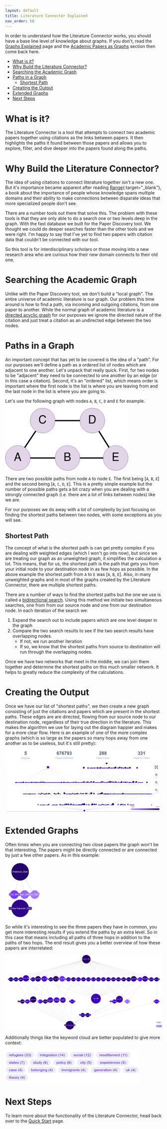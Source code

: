 ```yaml
---
layout: default
title: Literature Connector Explained
nav_order: 50
---
```


In order to understand how the Literature Connector works, you should have a base line level of knowledge about graphs.  If you don't, read the [Graphs Explained](graphs-explained) page and the [Academic Papers as Graphs](paper-disovery-explained#academic-papers-as-graphs) section then come back here. 

- [What is it?](#what-is-it)
- [Why Build the Literature Connector?](#why-build-the-literature-connector)
- [Searching the Academic Graph](#searching-the-academic-graph)
- [Paths in a Graph](#paths-in-a-graph)
  - [Shortest Path](#shortest-path)
- [Creating the Output](#creating-the-output)
- [Extended Graphs](#extended-graphs)
- [Next Steps](#next-steps)

# What is it?
The Literature Connector is a tool that attempts to connect two academic papers together using citations as the links between papers.  It then highlights the paths it found between those papers and allows you to explore, filter, and dive deeper into the papers found along the paths.

# Why Build the Literature Connector?
The idea of using citations to connect literature together isn't a new one.  But it's importance became apparent after reading
[Range](https://www.goodreads.com/book/show/41795733-range){:target="_blank"}, a book about the importance of people whose knowledge spans multiple domains and their ability to make connections between disparate ideas that more specialized people don't see. 

There are a number tools out there that solve this.  The problem with these tools is that they are only able to do a search one or two levels deep in the graph.  With the fast database we built for the Paper Discovery tool. We thought we could do deeper searches faster than the other tools and we were right. I'm happy to say that I've yet to find two papers with citation data that couldn't be connected with our tool.  

So this tool is for interdisciplinary scholars or those moving into a new research area who are curious how their new domain connects to their old one. 

# Searching the Academic Graph
Unlike with the Paper Discovery tool, we don't build a "local graph".  The entire universe of academic literature is our graph. Our problem this time around is how to find a path, via incoming and outgoing citations, from one paper to another.  While the normal graph of academic literature is a [directed acyclic graph](graphs-graphs-explained#directed-graphs) for our purposes we ignore the directed nature of the citation and just treat a citation as an undirected edge between the two nodes.  

# Paths in a Graph
An important concept that has yet to be covered is the idea of a "path".  For our purposes we'll define a path as a ordered list of nodes which are adjacent to one another. Let's unpack that really quick.  First, for two nodes to be "adjacent" they need to be connected to one another by an edge (or in this case a citation).  Second, it's an "ordered" list, which means order is important where the first node is the list is where you are leaving from and the last node in the list is where you are going to. 

Let's use the following graph with nodes `A`, `B`, `C`, `D` and `E` for example.  

![](assets/images/simple-paths.png)

There are two possible paths from node `A` to node `E`.  The first being [`A`, `B`, `E`] and the second being [`A`, `C`, `D`, `E`].  This is a pretty simple example but the number of possible paths gets a bit crazy when you are dealing with a strongly connected graph (i.e. there are a lot of links between nodes) like we are. 

For our purposes we do away with a lot of complexity by just focusing on finding the shortest paths between two nodes, with some exceptions as you will see.

## Shortest Path
The concept of what is the shortest path is can get pretty complex if you are dealing with weighted edges (which I won't go into now), but since we are treating our graph as an unweighted graph, it simplifies the calculation a lot. This means, that for us, the shortest path is the path that gets you from your initial node to your destination node in as few hops as possible.  In the above example the shortest path from `A` to `E` was [`A`, `B`, `E`].  Also, in many unweighted graphs and in most of the graphs created by the Literature Connector, there are multiple shortest paths.  

There are a number of ways to find the shortest paths but the one we use is called a [bidirectional search](https://en.wikipedia.org/wiki/Bidirectional_search).  Using this method we initiate two simultaneous searches, one from from our source node and one from our destination node.  In each iteration of the search we:

1) Expand the search out to include papers which are one level deeper in the graph
2) Compare the two search results to see if the two search results have overlapping nodes.  
   - If not, we run another iteration
   - If so, we know that the shortest paths from source to destination will run through the overlapping nodes. 

Once we have two networks that meet in the middle, we can join them together and determine the shortest paths on this much smaller network.  It helps to greatly reduce the complexity of the calculations. 

# Creating the Output
Once we have our list of "shortest paths", we then create a new graph consisting of just the citations and papers which are present in the shortest paths.  These edges are are directed, flowing from our source node to our destination node, regardless of their true direction in the literature.  This makes the algorithm we use for laying out the diagram happier and makes for a more clear flow.  Here is an example of one of the more complex graphs (which is so large as the papers so many hops away from one another as to be useless, but it's still pretty):

![](assets/images/complex-results.png)

# Extended Graphs
Often times when you are connecting two close papers the graph won't be that interesting.  The papers might be directly connected or are connected by just a few other papers.  As in this example: 

![](assets/images/close-papers.png)

So while it's interesting to see the three papers they have in common, you get more interesting results if you extend the paths by an extra level.  So in this case that means including all paths of three hops in addition to the paths of two hops.  The end result gives you a better overview of how these papers are interrelated:

![](assets/images/extra-layer.png)

Additionally things like the keyword cloud are better populated to give more context:

![](assets/images/extra-layer-kw.png)

# Next Steps
To learn more about the functionality of the Literature Connector, head back over to the [Quick Start](quick-start#literature-connector) page.